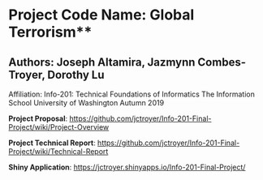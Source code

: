 # Project Code Name: Global Terrorism**

## Authors: Joseph Altamira, Jazmynn Combes-Troyer, Dorothy Lu

Affiliation: Info-201: Technical Foundations of Informatics The Information School University of Washington Autumn 2019

**Project Proposal**: https://github.com/jctroyer/Info-201-Final-Project/wiki/Project-Overview

**Project Technical Report**: https://github.com/jctroyer/Info-201-Final-Project/wiki/Technical-Report

**Shiny Application**: https://jctroyer.shinyapps.io/Info-201-Final-Project/
